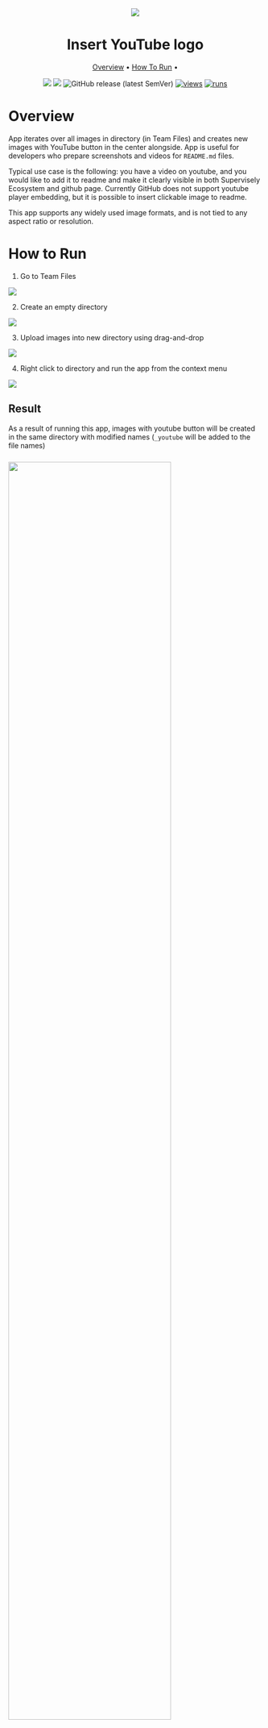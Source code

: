 <div align="center" markdown>
<img src="https://user-images.githubusercontent.com/115161827/202196829-fc71bc02-73b0-40a4-a02a-1e1ac9cad13e.jpg"/>  

# Insert YouTube logo

<p align="center">
  <a href="#Overview">Overview</a> •
  <a href="#How-To-Run">How To Run</a> •
</p>

[![](https://img.shields.io/badge/supervisely-ecosystem-brightgreen)](https://ecosystem.supervise.ly/apps/supervisely-ecosystem/insert-youtube-logo)
[![](https://img.shields.io/badge/slack-chat-green.svg?logo=slack)](https://supervise.ly/slack)
![GitHub release (latest SemVer)](https://img.shields.io/github/v/release/supervisely-ecosystem/insert-youtube-logo)
[![views](https://app.supervise.ly/img/badges/views/supervisely-ecosystem/insert-youtube-logo.png)](https://supervise.ly)
[![runs](https://app.supervise.ly/img/badges/runs/supervisely-ecosystem/insert-youtube-logo.png)](https://supervise.ly)

</div>

# Overview

App iterates over all images in directory (in Team Files) and creates new images with YouTube button in the center alongside. App is useful for developers who prepare screenshots and videos for `README.md` files.

Typical use case is the following: you have a video on youtube, and you would like to add it to readme and make it clearly visible in both Supervisely Ecosystem and github page. Currently GitHub does not support youtube player embedding, but it is possible to insert clickable image to readme.

This app supports any widely used image formats, and is not tied to any aspect ratio or resolution.

# How to Run

1. Go to Team Files

<img src="https://user-images.githubusercontent.com/115161827/202218609-485003e6-e295-4d3b-9bd5-fa302e43eea2.png">

2. Create an empty directory
<img src="https://user-images.githubusercontent.com/115161827/202220220-ff76d5d4-20b1-40ac-a0b3-8e2416131c4e.gif">

3. Upload images into new directory using drag-and-drop
  <img src="https://user-images.githubusercontent.com/115161827/202231709-a964351f-390f-41be-a685-4489d9845c33.gif">

4. Right click to directory and run the app from the context menu
<img src="https://user-images.githubusercontent.com/115161827/202220693-788ba804-6fc5-4ddd-87b3-494f459374d9.png">


## Result

As a result of running this app, images with youtube button will be created in the same directory with modified names (`_youtube` will be added to the file names)

<img src="https://user-images.githubusercontent.com/115161827/202250089-ff3083e3-50d9-4c1d-ba60-3f0cb93d75e4.gif" width="80%" style='padding-top: 10px'>

Then you can add the following code snippet to your README (do not forget to replace links in example):

```md
<a data-key="sly-embeded-video-link" href="https://youtu.be/e47rWdgK-_M" data-video-code="e47rWdgK-_M">
    <img src="https://i.imgur.com/sJdEEkN.png" alt="SLY_EMBEDED_VIDEO_LINK"  style="max-width:100%;">
</a>
```

Once you added it to your readme, it will be shown nicely in both Supervisely platform and GitHub.


In Supervisely  |  In GitHub
:-------------------------:|:-----------------------------------:
<img src="https://user-images.githubusercontent.com/115161827/202243190-fe28997c-2c70-46dd-9f15-9122b4ce9ad4.png" style="max-height: 300px; width: auto;"/>  |  <img src="https://user-images.githubusercontent.com/115161827/202243009-3e17cd2a-08ef-4636-9ed0-109b662dfe63.png" style="max-height: 300px; width: auto;"/>